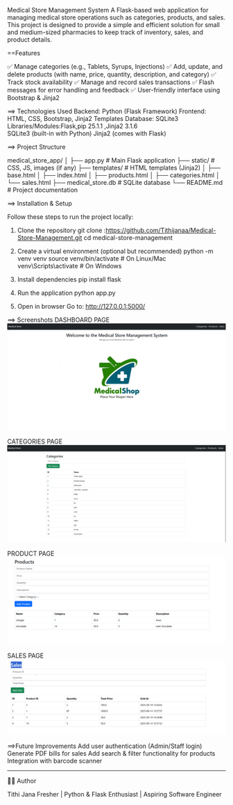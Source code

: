 Medical Store Management System
A Flask-based web application for managing medical store operations such as categories, products, and sales.
This project is designed to provide a simple and efficient solution for small and medium-sized pharmacies to keep track of inventory, sales, and product details.






==Features

✅ Manage categories (e.g., Tablets, Syrups, Injections)
✅ Add, update, and delete products (with name, price, quantity, description, and category)
✅ Track stock availability
✅ Manage and record sales transactions
✅ Flash messages for error handling and feedback
✅ User-friendly interface using Bootstrap & Jinja2





==> Technologies Used
Backend: Python (Flask Framework)
Frontend: HTML, CSS, Bootstrap, Jinja2 Templates
Database: SQLite3
Libraries/Modules:Flask,pip  25.1.1 ,Jinja2 3.1.6  
SQLite3 (built-in with Python)
Jinja2 (comes with Flask)





==> Project Structure

medical_store_app/
│
├── app.py                  # Main Flask application
├── static/                 # CSS, JS, images (if any)
├── templates/              # HTML templates (Jinja2)
│   ├── base.html
│   ├── index.html
│   ├── products.html
│   ├── categories.html
│   └── sales.html
├── medical_store.db        # SQLite database
└── README.md               # Project documentation





==> Installation & Setup

Follow these steps to run the project locally:
1. Clone the repository
git clone :https://github.com/Tithijanaa/Medical-Store-Management.git
cd medical-store-management

2. Create a virtual environment (optional but recommended)
python -m venv venv
source venv/bin/activate   # On Linux/Mac
venv\Scripts\activate      # On Windows

3. Install dependencies
pip install flask

4. Run the application
python app.py

5. Open in browser
Go to:
http://127.0.0.1:5000/




==> Screenshots
DASHBOARD PAGE
![alt text](image.png)

CATEGORIES PAGE
![alt text](image-1.png)

PRODUCT PAGE
![alt text](image-2.png)

SALES PAGE
![alt text](image-3.png)



==>Future Improvements
Add user authentication (Admin/Staff login)
Generate PDF bills for sales
Add search & filter functionality for products
Integration with barcode scanner





---

👩‍💻 Author

Tithi Jana
Fresher | Python & Flask Enthusiast | Aspiring Software Engineer
 
 

